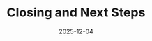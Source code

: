 ---
layout: lecture
published: true
released: true
number: 15
week: 15
date: 2025-12-04
presented_by: Lisa Yan
title: Closing and Next Steps
files:
  slides: 
  survey:
    name: 
    link: 
    required: 
  additional_files: []

---